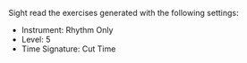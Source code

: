 Sight read the exercises generated with the following settings:

- Instrument: Rhythm Only
- Level: 5
- Time Signature: Cut Time